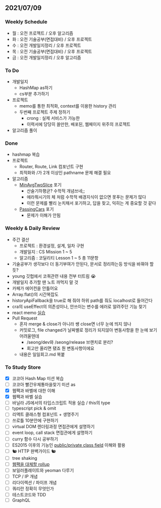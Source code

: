 ## 2021/07/09

### Weekly Schedule

- 월 : 오전 프로젝트 / 오후 알고리즘
- 화 : 오전 기술공부(면접대비) / 오후 프로젝트
- 수 : 오전 개발일지정리 / 오후 프로젝트
- 목 : 오전 기술공부(면접대비) / 오후 프로젝트
- 금 : 오전 개발일지정리 / 오후 알고리즘

### To Do

- 개발일지
  - HashMap as하기
  - cs부분 추가하기
- 프로젝트
  - memo를 통한 최적화, context를 이용한 history 관리
  - 두번째 프로젝트 주제 정하기
    - crong : 실제 서비스가 가능한
    - 이력서에 당당히 쓸만한, 배포된, 웹페이지 위주의 프로젝트
- 알고리즘 풀이

### Done

- hashmap 복습
- 프로젝트
  - Router, Route, Link 컴포넌트 구현
  - 최적화와 /가 2개 이상인 pathname 문제 해결 필요
- 알고리즘
  - [MinAvgTwoSlice](https://app.codility.com/programmers/lessons/5-prefix_sums/min_avg_two_slice/) 포기
    - 산술기하평균? 수학적 개념쓰네;;
    - 에라뭐시기의 체 처럼 수학적 배경지식이 없으면 못푸는 문제가 많다
    - 이런 문제를 빨리 눈치채서 포기하고, 답을 찾고, 익히는 게 중요할 것 같다
  - [PassingCars](https://app.codility.com/programmers/lessons/5-prefix_sums/passing_cars/) 포기
    - 문제가 이해가 안됨

### Weekly & Daily Review

- 주간 결산
  - 프로젝트 : 환경설정, 설계, 일차 구현
  - 개발일지 : CS Mission 1 ~ 5
  - 알고리즘 : 코딜리티 Lesson 1 ~ 5 총 11문항
- 기술공부가 생각보다 더 동기부여가 안된다, 문서로 정리하는등 방식을 바꿔야 할듯?
- young 깃헙에서 코쿼관련 내용 전부 터트림 😭
- 개발일지 추가할 땐 노트 까먹지 말 것
- 카페가 에어컨을 안틀어요
- Array.flat()의 시간복잡도
- historyApiFallback을 true로 해 줘야 하위 path를 줘도 localhost로 들어간다
- cra의 useEffect의 의존성이나, 안쓰이는 변수를 에러로 알려주던 기능 찾기 
- react memo [실습](https://codesandbox.io/s/react-reactmemo-usecallback-forked-w1o7o?file=/src/App.js)
- Pull Request
  - 혼자 merge & close가 아니라 쌩 close면 너무 눈에 띄지 않나
  - 커밋로그, file changed가 날짜별로 정리가 되지않아 변동사항을 한 눈에 보기 어려울텐데
    - /seong/dev와 /seong/release 브랜치로 분리? 
    - 회고만 올리면 됐죠 뭔 변동사항이에요
  - 내용은 일일회고.md 복붙

### To Study Store

- [x] 코코아 Hash Map 미션 복습
- [ ] 코코아 빨간우체통마을찾기 미션 as
- [x] 웹팩과 바벨에 대한 이해
- [x] 웹팩과 바벨 실습
- [ ] 바닐라 JS에서의 타입스크립트 적용 실습 / this의 type
- [ ] typescript pick & omit
- [ ] 리액트 클래스형 컴포넌트 + 생명주기
- [ ] 쓰로틀 10분안에 구현하기
- [ ] virtual DOM 렌더링과정 면접관에게 설명하기
- [ ] event loop, call stack 면접관에게 설명하기
- [ ] curry 함수 다시 공부하기
- [ ] ES2015 이후의 기능인 [public/private class field](https://github.com/tc39/proposal-class-fields) 이해와 활용
- [ ] 🐿️ HTTP 완벽가이드 🐿️
- [ ] tree shaking
- [ ] [웹팩을 대체할 rollup](https://medium.com/naver-fe-platform/webpack%EC%97%90%EC%84%9C-rollup%EC%A0%84%ED%99%98%EA%B8%B0-137dc45cbc38)
- [ ] 보일러플레이트와 yeoman 다루기
- [ ] TCP / IP 개념
- [ ] 리다이렉션 / 파이프 개념
- [ ] 쿼리란 정확히 무엇인가
- [ ] 테스트코드와 TDD
- [ ] GraphQL
